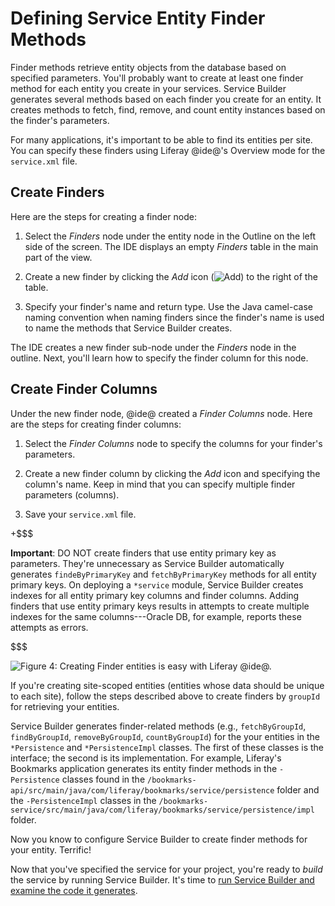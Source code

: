 # Defining Service Entity Finder Methods [](id=defining-service-entity-finder-methods)

Finder methods retrieve entity objects from the database based on specified
parameters. You'll probably want to create at least one finder method for each
entity you create in your services. Service Builder generates several methods
based on each finder you create for an entity. It creates methods to fetch,
find, remove, and count entity instances based on the finder's parameters. 

For many applications, it's important to be able to find its entities per site.
You can specify these finders using Liferay @ide@'s Overview mode for the
`service.xml` file.

## Create Finders [](id=create-finders)

Here are the steps for creating a finder node:

1.  Select the *Finders* node under the entity node in the Outline on the left 
    side of the screen. The IDE displays an empty *Finders* table in the main
    part of the view.

2.  Create a new finder by clicking the *Add* icon
    (![Add](../../../../images/icon-add-ide.png))
    to the right of the table.

3.  Specify your finder's name and return type. Use the Java camel-case naming 
    convention when naming finders since the finder's name is used to name the
    methods that Service Builder creates.

The IDE creates a new finder sub-node under the *Finders* node in the outline.
Next, you'll learn how to specify the finder column for this node. 

## Create Finder Columns [](id=create-finder-columns)

Under the new finder node, @ide@ created a *Finder Columns* node. Here are the
steps for creating finder columns: 

1.  Select the *Finder Columns* node to specify the columns for your finder's 
    parameters.

2.  Create a new finder column by clicking the *Add* icon and specifying the
    column's name. Keep in mind that you can specify multiple finder parameters
    (columns).

3.  Save your `service.xml` file.

+$$$

**Important**: DO NOT create finders that use entity primary key as parameters. 
They're unnecessary as Service Builder automatically generates
`findeByPrimaryKey` and `fetchByPrimaryKey` methods for all entity primary keys.
On deploying a `*service` module, Service Builder creates indexes for all entity
primary key columns and finder columns. Adding finders that use entity primary
keys results in attempts to create multiple indexes for the same
columns---Oracle DB, for example, reports these attempts as errors.

$$$

![Figure 4: Creating Finder entities is easy with Liferay @ide@.](../../../../images/service-builder-finders.png)

If you're creating site-scoped entities (entities whose data should be unique to
each site), follow the steps described above to create finders by `groupId` for
retrieving your entities. 

Service Builder generates finder-related methods (e.g., `fetchByGroupId`,
`findByGroupId`, `removeByGroupId`, `countByGroupId`) for the your entities in
the `*Persistence` and `*PersistenceImpl` classes. The first of these classes is
the interface; the second is its implementation. For example, Liferay's
Bookmarks application generates its entity finder methods in the `-Persistence`
classes found in the
`/bookmarks-api/src/main/java/com/liferay/bookmarks/service/persistence` folder
and the `-PersistenceImpl` classes in the
`/bookmarks-service/src/main/java/com/liferay/bookmarks/service/persistence/impl`
folder.

Now you know to configure Service Builder to create finder methods for your
entity. Terrific!

Now that you've specified the service for your project, you're ready to *build*
the service by running Service Builder. It's time to
[run Service Builder and examine the code it generates](/develop/tutorials/-/knowledge_base/7-1/running-service-builder). 
